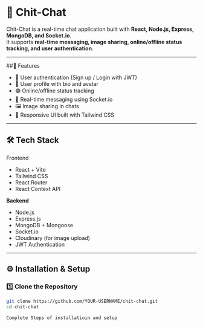 # 💬 Chit-Chat

Chit-Chat is a real-time chat application built with **React, Node.js, Express, MongoDB, and Socket.io**.  
It supports **real-time messaging, image sharing, online/offline status tracking, and user authentication**.

---

##🚀 Features
- 🔐 User authentication (Sign up / Login with JWT)
- 👤 User profile with bio and avatar
- 🟢 Online/offline status tracking
- 💬 Real-time messaging using Socket.io
- 🖼️ Image sharing in chats
- 📱 Responsive UI built with Tailwind CSS

---

## 🛠️ Tech Stack
Frontend
- React + Vite
- Tailwind CSS
- React Router
- React Context API

**Backend**
- Node.js
- Express.js
- MongoDB + Mongoose
- Socket.io
- Cloudinary (for image upload)
- JWT Authentication

---

## ⚙️ Installation & Setup

### 1️⃣ Clone the Repository
```bash
git clone https://github.com/YOUR-USERNAME/chit-chat.git
cd chit-chat

Complete Steps of installatioin and setup